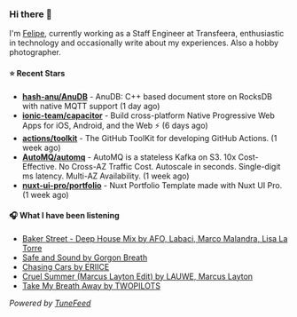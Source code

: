 ### Hi there 👋

I'm [Felipe](https://felipevm.com), currently working as a Staff Engineer at Transfeera, enthusiastic in technology and occasionally write about my experiences. Also a hobby photographer.

#### ⭐ Recent Stars
- **[hash-anu/AnuDB](https://github.com/hash-anu/AnuDB)** - AnuDB: C&#43;&#43; based document store on RocksDB with native MQTT support (1 day ago)
- **[ionic-team/capacitor](https://github.com/ionic-team/capacitor)** - Build cross-platform Native Progressive Web Apps for iOS, Android, and the Web ⚡️ (6 days ago)
- **[actions/toolkit](https://github.com/actions/toolkit)** - The GitHub ToolKit for developing GitHub Actions. (1 week ago)
- **[AutoMQ/automq](https://github.com/AutoMQ/automq)** - AutoMQ is a stateless Kafka on S3. 10x Cost-Effective. No Cross-AZ Traffic Cost. Autoscale in seconds. Single-digit ms latency. Multi-AZ Availability. (1 week ago)
- **[nuxt-ui-pro/portfolio](https://github.com/nuxt-ui-pro/portfolio)** - Nuxt Portfolio Template made with Nuxt UI Pro. (1 week ago)

#### 🎧 What I have been listening
- [Baker Street - Deep House Mix by AFO, Labaci, Marco Malandra, Lisa La Torre](https://open.spotify.com/track/4uApYn3xy6IJvZ9hjyRUN7)
- [Safe and Sound by Gorgon Breath](https://open.spotify.com/track/2Dqxo92YozPfP6926vfUoG)
- [Chasing Cars by ERIICE](https://open.spotify.com/track/1gLCLiosMkuhCF69X7wy14)
- [Cruel Summer (Marcus Layton Edit) by LAUWE, Marcus Layton](https://open.spotify.com/track/4yg4e6LkbEzc3sA0bE0GYg)
- [Take My Breath Away by TWOPILOTS](https://open.spotify.com/track/6Uc23VRzRJSgu3eebPvH8I)

_Powered by [TuneFeed](https://tunefeed.app?ref=github.com)_

